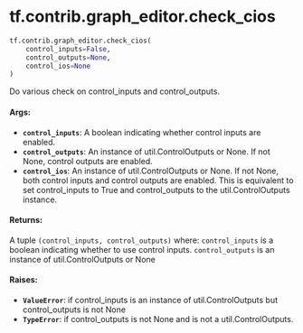<div itemscope itemtype="http://developers.google.com/ReferenceObject">
<meta itemprop="name" content="tf.contrib.graph_editor.check_cios" />
<meta itemprop="path" content="Stable" />
</div>

# tf.contrib.graph_editor.check_cios

``` python
tf.contrib.graph_editor.check_cios(
    control_inputs=False,
    control_outputs=None,
    control_ios=None
)
```

Do various check on control_inputs and control_outputs.

#### Args:

* <b>`control_inputs`</b>: A boolean indicating whether control inputs are enabled.
* <b>`control_outputs`</b>: An instance of util.ControlOutputs or None. If not None,
    control outputs are enabled.
* <b>`control_ios`</b>:  An instance of util.ControlOutputs or None. If not None, both
    control inputs and control outputs are enabled. This is equivalent to set
    control_inputs to True and control_outputs to the util.ControlOutputs
    instance.

#### Returns:

A tuple `(control_inputs, control_outputs)` where:
  `control_inputs` is a boolean indicating whether to use control inputs.
  `control_outputs` is an instance of util.ControlOutputs or None

#### Raises:

* <b>`ValueError`</b>: if control_inputs is an instance of util.ControlOutputs but
    control_outputs is not None
* <b>`TypeError`</b>: if control_outputs is not None and is not a util.ControlOutputs.